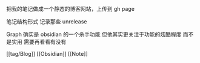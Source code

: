 把我的笔记做成一个静态的博客网站，上传到 gh page

笔记结构形式 记录那些 unrelease

Graph 确实是 obsidian 的一个杀手功能 但他其实更关注于功能的炫酷程度 而不是实用 需要再看看有没有

[[tag/Blog]] [[Obsidian]] [[Note]]